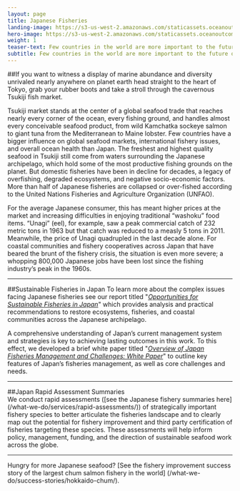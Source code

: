 ```yaml
---
layout: page 
title: Japanese Fisheries
landing-image: https://s3-us-west-2.amazonaws.com/staticassets.oceanoutcomes.org/rollover+images/japanese-fisheries-hover.jpg
hero-image: https://s3-us-west-2.amazonaws.com/staticassets.oceanoutcomes.org/hero+photos/japanesefisherieshero.jpg
weight: 1
teaser-text: Few countries in the world are more important to the future of the global fisheries and the sustainability of global seafood supplies than Japan. Bottom line, sustainable fisheries will not be possible without Japan playing a constructive role.
subtitle: Few countries in the world are more important to the future of the global fisheries and the sustainability of global seafood supplies than Japan.
---
```


##If you want to witness a display of marine abundance and diversity unrivaled nearly anywhere on planet earth head straight to the heart of Tokyo, grab your rubber boots and take a stroll through the cavernous Tsukiji fish market.

Tsukiji market stands at the center of a global seafood trade that reaches nearly every corner of the ocean, every fishing ground, and handles almost every conceivable seafood product, from wild Kamchatka sockeye salmon to giant tuna from the Mediterranean to Maine lobster. Few countries have a bigger influence on global seafood markets, international fishery issues, and overall ocean health than Japan. The freshest and highest quality seafood in Tsukiji still come from waters surrounding the Japanese archipelago, which hold some of the most productive fishing grounds on the planet. But domestic fisheries have been in decline for decades, a legacy of overfishing, degraded ecosystems, and negative socio-economic factors. More than half of Japanese fisheries are collapsed or over-fished according to the United Nations Fisheries and Agriculture Organization (UNFAO). 

For the average Japanese consumer, this has meant higher prices at the market and increasing difficulties in enjoying traditional “washoku” food items. “Unagi” (eel), for example, saw a peak commercial catch of 232 metric tons in 1963 but that catch was reduced to a measly 5 tons in 2011. Meanwhile, the price of Unagi quadrupled in the last decade alone. For coastal communities and fishery cooperatives across Japan that have beared the brunt of the fishery crisis, the situation is even more severe; a whopping 800,000 Japanese jobs have been lost since the fishing industry’s peak in the 1960s.

---
##Sustainable Fisheries in Japan
To learn more about the complex issues facing Japanese fisheries see our report titled "<a href="https://s3-us-west-2.amazonaws.com/staticassets.oceanoutcomes.org/supporting+documents/OceanOutcomesJapanOppReport.pdf" target="_blank">*Opportunities for Sustainable Fisheries in Japan*</a>" which provides analysis and practical recommendations to restore ecosystems, fisheries, and coastal communities across the Japanese archipelago.

A comprehensive understanding of Japan’s current management system and strategies is key to achieving lasting outcomes in this work. To this effect, we developed a brief white paper titled "<a href="https://s3-us-west-2.amazonaws.com/staticassets.oceanoutcomes.org/supporting+documents/OverviewofJapanFisheriesManagementandChallenges+WhitePaper.pdf" target="_blank">*Overview of Japan Fisheries Management and Challenges: White Paper*</a>" to outline key features of Japan’s fisheries management, as well as core challenges and needs.

---
##Japan Rapid Assessment Summaries  
We conduct rapid assessments ([see the Japanese fishery summaries here] (/what-we-do/services/rapid-assessments/)) of strategically important fishery species to better articulate the fisheries landscape and to clearly map out the potential for fishery improvement and third party certification of fisheries targeting these species. These assessments will help inform policy, management, funding, and the direction of sustainable seafood work across the globe.

---
Hungry for more Japanese seafood? [See the fishery improvement success story of the largest chum salmon fishery in the world] (/what-we-do/success-stories/hokkaido-chum/).

